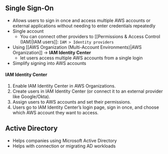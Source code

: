 ## Single Sign-On
- Allows users to sign in once and access multiple AWS accounts or external applications without needing to enter credentials repeatedly
- Single account
	- You can connect other providers to [[Permissions & Access Control (IAM)|IAM users]]: `IAM > Identity providers`
- Using [[AWS Organization (Multi-Account Environments)|AWS Organization]] -> **IAM Identity Center**
	- let users access multiple AWS accounts from a single login
- Simplify signing into AWS accounts
#### IAM Identity Center
1.  Enable IAM Identity Center in AWS Organizations.
2. Create users in IAM Identity Center (or connect it to an external provider like Google/Okta).
3. Assign users to AWS accounts and set their permissions.
4. Users go to IAM Identity Center’s login page, sign in once, and choose which AWS account they want to access.

## Active Directory
- Helps companies using Microsoft Active Directory 
- Helps with connection or migrating AD workloads